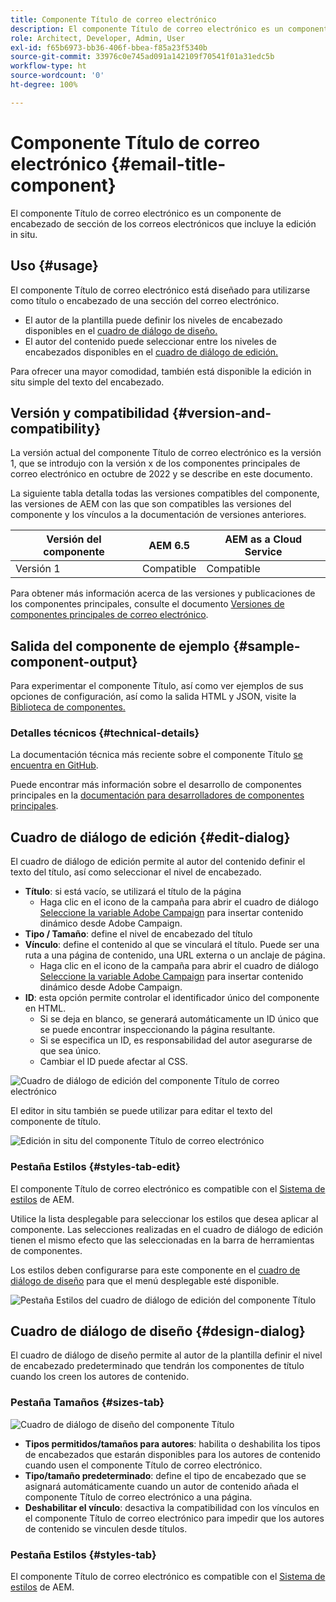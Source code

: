 ```yaml
---
title: Componente Título de correo electrónico
description: El componente Título de correo electrónico es un componente de encabezado de sección de los correos electrónicos que incluye la edición in situ.
role: Architect, Developer, Admin, User
exl-id: f65b6973-bb36-406f-bbea-f85a23f5340b
source-git-commit: 33976c0e745ad091a142109f70541f01a31edc5b
workflow-type: ht
source-wordcount: '0'
ht-degree: 100%

---
```



# Componente Título de correo electrónico {#email-title-component}

El componente Título de correo electrónico es un componente de encabezado de sección de los correos electrónicos que incluye la edición in situ.

## Uso {#usage}

El componente Título de correo electrónico está diseñado para utilizarse como título o encabezado de una sección del correo electrónico.

* El autor de la plantilla puede definir los niveles de encabezado disponibles en el [cuadro de diálogo de diseño.](#design-dialog)
* El autor del contenido puede seleccionar entre los niveles de encabezados disponibles en el [cuadro de diálogo de edición.](#edit-dialog)

Para ofrecer una mayor comodidad, también está disponible la edición in situ simple del texto del encabezado.

## Versión y compatibilidad {#version-and-compatibility}

La versión actual del componente Título de correo electrónico es la versión 1, que se introdujo con la versión x de los componentes principales de correo electrónico en octubre de 2022 y se describe en este documento.

La siguiente tabla detalla todas las versiones compatibles del componente, las versiones de AEM con las que son compatibles las versiones del componente y los vínculos a la documentación de versiones anteriores.

| Versión del componente | AEM 6.5 | AEM as a Cloud Service |
|---|---|---|
| Versión 1 | Compatible | Compatible |

Para obtener más información acerca de las versiones y publicaciones de los componentes principales, consulte el documento [Versiones de componentes principales de correo electrónico](/help/versions.md).

## Salida del componente de ejemplo {#sample-component-output}

Para experimentar el componente Título, así como ver ejemplos de sus opciones de configuración, así como la salida HTML y JSON, visite la [Biblioteca de componentes.](https://adobe.com/go/aem_cmp_library_email_title)

### Detalles técnicos {#technical-details}

La documentación técnica más reciente sobre el componente Título [se encuentra en GitHub](https://adobe.com/go/aem_cmp_tech_email_title_v1).

Puede encontrar más información sobre el desarrollo de componentes principales en la [documentación para desarrolladores de componentes principales](/help/developing/overview.md).

## Cuadro de diálogo de edición {#edit-dialog}

El cuadro de diálogo de edición permite al autor del contenido definir el texto del título, así como seleccionar el nivel de encabezado.

* **Título**: si está vacío, se utilizará el título de la página
   * Haga clic en el icono de la campaña para abrir el cuadro de diálogo [Seleccione la variable Adobe Campaign](/help/email/campaign-variables.md) para insertar contenido dinámico desde Adobe Campaign.
* **Tipo / Tamaño**: define el nivel de encabezado del título
* **Vínculo**: define el contenido al que se vinculará el título. Puede ser una ruta a una página de contenido, una URL externa o un anclaje de página.
   * Haga clic en el icono de la campaña para abrir el cuadro de diálogo [Seleccione la variable Adobe Campaign](/help/email/campaign-variables.md) para insertar contenido dinámico desde Adobe Campaign.
* **ID**: esta opción permite controlar el identificador único del componente en HTML.
   * Si se deja en blanco, se generará automáticamente un ID único que se puede encontrar inspeccionando la página resultante.
   * Si se especifica un ID, es responsabilidad del autor asegurarse de que sea único.
   * Cambiar el ID puede afectar al CSS.

![Cuadro de diálogo de edición del componente Título de correo electrónico](/help/email/assets/email-title-edit.png)

El editor in situ también se puede utilizar para editar el texto del componente de título.

![Edición in situ del componente Título de correo electrónico](/help/email/assets/email-title-edit-inline.png)

### Pestaña Estilos {#styles-tab-edit}

El componente Título de correo electrónico es compatible con el [Sistema de estilos](/help/get-started/authoring.md#component-styling) de AEM.

Utilice la lista desplegable para seleccionar los estilos que desea aplicar al componente. Las selecciones realizadas en el cuadro de diálogo de edición tienen el mismo efecto que las seleccionadas en la barra de herramientas de componentes.

Los estilos deben configurarse para este componente en el [cuadro de diálogo de diseño](#design-dialog) para que el menú desplegable esté disponible.

![Pestaña Estilos del cuadro de diálogo de edición del componente Título](/help/email/assets/email-title-edit-styles.png)

## Cuadro de diálogo de diseño {#design-dialog}

El cuadro de diálogo de diseño permite al autor de la plantilla definir el nivel de encabezado predeterminado que tendrán los componentes de título cuando los creen los autores de contenido.

### Pestaña Tamaños {#sizes-tab}

![Cuadro de diálogo de diseño del componente Título](/help/email/assets/email-title-design.png)

* **Tipos permitidos/tamaños para autores**: habilita o deshabilita los tipos de encabezados que estarán disponibles para los autores de contenido cuando usen el componente Título de correo electrónico.
* **Tipo/tamaño predeterminado**: define el tipo de encabezado que se asignará automáticamente cuando un autor de contenido añada el componente Título de correo electrónico a una página.
* **Deshabilitar el vínculo**: desactiva la compatibilidad con los vínculos en el componente Título de correo electrónico para impedir que los autores de contenido se vinculen desde títulos.

### Pestaña Estilos {#styles-tab}

El componente Título de correo electrónico es compatible con el [Sistema de estilos](/help/get-started/authoring.md#component-styling) de AEM.
